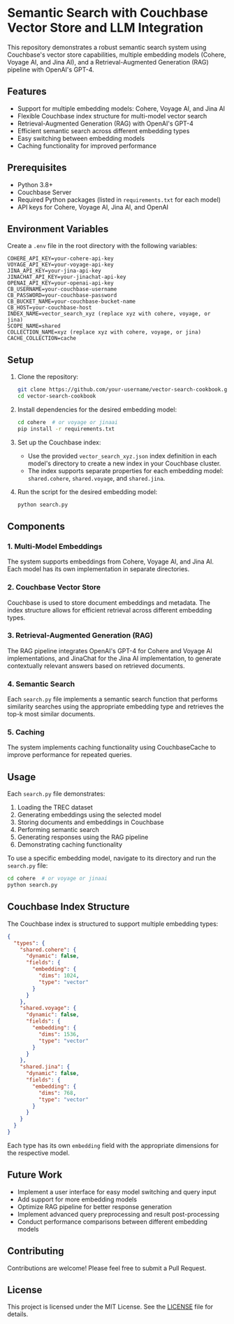 # Semantic Search with Couchbase Vector Store and LLM Integration

This repository demonstrates a robust semantic search system using Couchbase's vector store capabilities, multiple embedding models (Cohere, Voyage AI, and Jina AI), and a Retrieval-Augmented Generation (RAG) pipeline with OpenAI's GPT-4.

## Features

- Support for multiple embedding models: Cohere, Voyage AI, and Jina AI
- Flexible Couchbase index structure for multi-model vector search
- Retrieval-Augmented Generation (RAG) with OpenAI's GPT-4
- Efficient semantic search across different embedding types
- Easy switching between embedding models
- Caching functionality for improved performance

## Prerequisites

- Python 3.8+
- Couchbase Server
- Required Python packages (listed in `requirements.txt` for each model)
- API keys for Cohere, Voyage AI, Jina AI, and OpenAI

## Environment Variables

Create a `.env` file in the root directory with the following variables:

```plaintext
COHERE_API_KEY=your-cohere-api-key
VOYAGE_API_KEY=your-voyage-api-key
JINA_API_KEY=your-jina-api-key
JINACHAT_API_KEY=your-jinachat-api-key
OPENAI_API_KEY=your-openai-api-key
CB_USERNAME=your-couchbase-username
CB_PASSWORD=your-couchbase-password
CB_BUCKET_NAME=your-couchbase-bucket-name
CB_HOST=your-couchbase-host
INDEX_NAME=vector_search_xyz (replace xyz with cohere, voyage, or jina)
SCOPE_NAME=shared
COLLECTION_NAME=xyz (replace xyz with cohere, voyage, or jina)
CACHE_COLLECTION=cache
```

## Setup

1. Clone the repository:
   ```bash
   git clone https://github.com/your-username/vector-search-cookbook.git
   cd vector-search-cookbook
   ```

2. Install dependencies for the desired embedding model:
   ```bash
   cd cohere  # or voyage or jinaai
   pip install -r requirements.txt
   ```

3. Set up the Couchbase index:
   - Use the provided `vector_search_xyz.json` index definition in each model's directory to create a new index in your Couchbase cluster.
   - The index supports separate properties for each embedding model: `shared.cohere`, `shared.voyage`, and `shared.jina`.

4. Run the script for the desired embedding model:
   ```bash
   python search.py
   ```

## Components

### 1. Multi-Model Embeddings
The system supports embeddings from Cohere, Voyage AI, and Jina AI. Each model has its own implementation in separate directories.

### 2. Couchbase Vector Store
Couchbase is used to store document embeddings and metadata. The index structure allows for efficient retrieval across different embedding types.

### 3. Retrieval-Augmented Generation (RAG)
The RAG pipeline integrates OpenAI's GPT-4 for Cohere and Voyage AI implementations, and JinaChat for the Jina AI implementation, to generate contextually relevant answers based on retrieved documents.

### 4. Semantic Search
Each `search.py` file implements a semantic search function that performs similarity searches using the appropriate embedding type and retrieves the top-k most similar documents.

### 5. Caching
The system implements caching functionality using CouchbaseCache to improve performance for repeated queries.

## Usage

Each `search.py` file demonstrates:
1. Loading the TREC dataset
2. Generating embeddings using the selected model
3. Storing documents and embeddings in Couchbase
4. Performing semantic search
5. Generating responses using the RAG pipeline
6. Demonstrating caching functionality

To use a specific embedding model, navigate to its directory and run the `search.py` file:

```bash
cd cohere  # or voyage or jinaai
python search.py
```

## Couchbase Index Structure

The Couchbase index is structured to support multiple embedding types:

```json
{
  "types": {
    "shared.cohere": {
      "dynamic": false,
      "fields": {
        "embedding": {
          "dims": 1024,
          "type": "vector"
        }
      }
    },
    "shared.voyage": {
      "dynamic": false,
      "fields": {
        "embedding": {
          "dims": 1536,
          "type": "vector"
        }
      }
    },
    "shared.jina": {
      "dynamic": false,
      "fields": {
        "embedding": {
          "dims": 768,
          "type": "vector"
        }
      }
    }
  }
}
```

Each type has its own `embedding` field with the appropriate dimensions for the respective model.

## Future Work

- Implement a user interface for easy model switching and query input
- Add support for more embedding models
- Optimize RAG pipeline for better response generation
- Implement advanced query preprocessing and result post-processing
- Conduct performance comparisons between different embedding models

## Contributing

Contributions are welcome! Please feel free to submit a Pull Request.

## License

This project is licensed under the MIT License. See the [LICENSE](LICENSE) file for details.